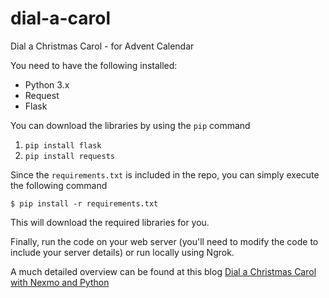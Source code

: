 # dial-a-carol
Dial a Christmas Carol - for Advent Calendar

You need to have the following installed:

* Python 3.x
* Request
* Flask

You can download the libraries by using the `pip` command
1. `pip install flask`
2. `pip install requests`

Since the `requirements.txt` is included in the repo, you can simply execute the following command

`$ pip install -r requirements.txt`

This will download the required libraries for you.

Finally, run the code on your web server (you'll need to modify the code to include your server details) or run locally using Ngrok.

A much detailed overview can be found at this blog [Dial a Christmas Carol with Nexmo and Python](https://www.nexmo.com/blog/2018/12/03/dial-a-christmas-carol-with-nexmo-and-python-dr)
